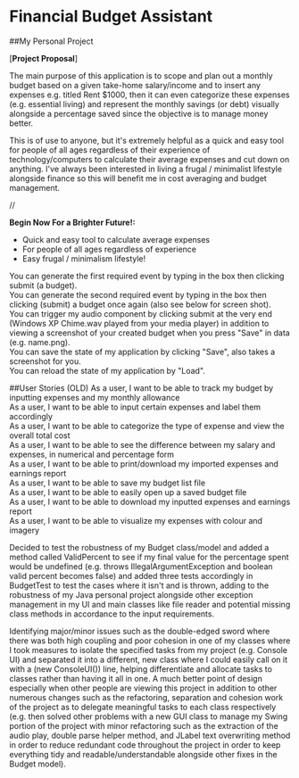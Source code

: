 # Financial Budget Assistant

##My Personal Project

[**Project Proposal**]

The main purpose of this application is to scope and plan out a monthly budget based on a given take-home salary/income
and to insert any expenses e.g. titled Rent $1000, then it can even categorize these expenses (e.g. essential living)
and represent the monthly savings (or debt) visually alongside a percentage saved since the objective is to manage
money better. 

This is of use to anyone, but it's extremely helpful as a quick and easy tool for people of all ages
regardless of their experience of technology/computers to calculate their average expenses and cut down on anything.
I've always been interested in living a frugal / minimalist lifestyle alongside finance so this will benefit me in cost 
averaging and budget management. 

//

**Begin Now For a Brighter Future!:**
- Quick and easy tool to calculate average expenses
- For people of all ages regardless of experience
- Easy frugal / minimalism lifestyle!

You can generate the first required event by typing in the box then clicking submit (a budget). <br>
You can generate the second required event by typing in the box then clicking (submit) a budget once again (also see
below for screen shot). <br>
You can trigger my audio component by clicking submit at the very end (Windows XP Chime.wav played from your media
player) in addition to viewing a screenshot of your created budget when you press "Save" in data (e.g. name.png). <br>
You can save the state of my application by clicking "Save", also takes a screenshot for you. <br>
You can reload the state of my application by "Load".

##User Stories
(OLD)
As a user, I want to be able to track my budget by inputting expenses and my monthly allowance <br>
As a user, I want to be able to input certain expenses and label them accordingly <br>
As a user, I want to be able to categorize the type of expense and view the overall total cost <br>
As a user, I want to be able to see the difference between my salary and expenses, in numerical and percentage form <br>
As a user, I want to be able to print/download my imported expenses and earnings report <br>
As a user, I want to be able to save my budget list file <br>
As a user, I want to be able to easily open up a saved budget file <br>
As a user, I want to be able to download my inputted expenses and earnings report <br>
As a user, I want to be able to visualize my expenses with colour and imagery <br>

Decided to test the robustness of my Budget class/model and added a method called ValidPercent to see if my final value
for the percentage spent would be undefined (e.g. throws IllegalArgumentException and boolean valid percent becomes
false) and added three tests accordingly in BudgetTest to test the cases where it isn't and is thrown, adding to the
robustness of my Java personal project alongside other exception management in my UI and main classes like file reader
and potential missing class methods in accordance to the input requirements.

Identifying major/minor issues such as the double-edged sword where there was both high coupling and poor cohesion in
one of my classes where I took measures to isolate the specified tasks from my project (e.g. Console UI) and
separated it into a different, new class where I could easily call on it with a (new ConsoleUI()) line, helping
differentiate and allocate tasks to classes rather than having it all in one. A much better point of design
especially when other people are viewing this project in addition to other numerous changes such as the refactoring, 
separation and cohesion work of the project as to delegate meaningful tasks to each class respectively (e.g. then
solved other problems with a new GUI class to manage my Swing portion of the project with minor refactoring such as
the extraction of the audio play, double parse helper method, and JLabel text overwriting method in order to reduce 
redundant code throughout the project in order to keep everything tidy and readable/understandable alongside other
fixes in the Budget model).